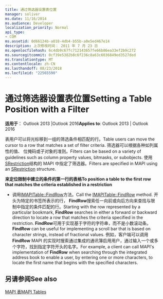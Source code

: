 ```yaml
---
title: 通过筛选器设置表位置
manager: soliver
ms.date: 11/16/2014
ms.audience: Developer
localization_priority: Normal
api_type:
- COM
ms.assetid: 0d66124b-a018-4db4-b55b-a0e5ed467e14
description: 上次修改时间： 2011 年 7 月 23 日
ms.openlocfilehash: 6c4db9c67fc712143657fe66b86ea33ef2b9c272
ms.sourcegitcommit: 0cf39e5382b8c6f236c8a63c6036849ed3527ded
ms.translationtype: MT
ms.contentlocale: zh-CN
ms.lasthandoff: 08/23/2018
ms.locfileid: "22565590"
---
```

# <a name="setting-a-table-position-with-a-filter"></a><span data-ttu-id="6446e-103">通过筛选器设置表位置</span><span class="sxs-lookup"><span data-stu-id="6446e-103">Setting a Table Position with a Filter</span></span>

  
  
<span data-ttu-id="6446e-104">**适用于**： Outlook 2013 |Outlook 2016</span><span class="sxs-lookup"><span data-stu-id="6446e-104">**Applies to**: Outlook 2013 | Outlook 2016</span></span> 
  
<span data-ttu-id="6446e-105">表用户可以将光标移到一组的筛选条件相匹配的行。</span><span class="sxs-lookup"><span data-stu-id="6446e-105">Table users can move the cursor to a row that matches a set of filter criteria.</span></span> <span data-ttu-id="6446e-106">筛选器可以根据各种如列属性的值、 位掩码或子对象的准则。</span><span class="sxs-lookup"><span data-stu-id="6446e-106">Filters can be based on a variety of guidelines such as column property values, bitmasks, or subobjects.</span></span> <span data-ttu-id="6446e-107">使用[SRestriction](srestriction.md)结构的 MAPI 中指定了筛选器。</span><span class="sxs-lookup"><span data-stu-id="6446e-107">Filters are specified in MAPI using an [SRestriction](srestriction.md) structure.</span></span> 
  
 <span data-ttu-id="6446e-108">**来定位限制中建立的条件的第一行的表格**</span><span class="sxs-lookup"><span data-stu-id="6446e-108">**To position a table to the first row that matches the criteria established in a restriction**</span></span>
  
- <span data-ttu-id="6446e-109">调用[IMAPITable::FindRow](imapitable-findrow.md)方法。</span><span class="sxs-lookup"><span data-stu-id="6446e-109">Call the [IMAPITable::FindRow](imapitable-findrow.md) method.</span></span> <span data-ttu-id="6446e-110">开头为特定的书签所表示的行， **FindRow**搜索任一向前或向后方向来查找与限制中指定的条件匹配的行。</span><span class="sxs-lookup"><span data-stu-id="6446e-110">Starting with the row represented by a particular bookmark, **FindRow** searches in either a forward or backward direction to locate a row that matches the criteria specified in the restriction.</span></span> <span data-ttu-id="6446e-111">**FindRow**可用于实现基于字符的字符串，而不是小数滚动条。</span><span class="sxs-lookup"><span data-stu-id="6446e-111">**FindRow** can be useful for implementing a scroll bar that is based on character strings, instead of fractional values.</span></span> <span data-ttu-id="6446e-112">例如，客户端可以调用**FindRow** MAPI 的实现时搜索通过集成的通讯簿启用用户，通过输入一个或多个字符，找到指定字符开头的名字。</span><span class="sxs-lookup"><span data-stu-id="6446e-112">For example, a client can call MAPI's implementation of **FindRow** when searching through the integrated address book to enable a user, by entering one or more characters, to locate the first name that begins with the specified characters.</span></span> 
    
## <a name="see-also"></a><span data-ttu-id="6446e-113">另请参阅</span><span class="sxs-lookup"><span data-stu-id="6446e-113">See also</span></span>



[<span data-ttu-id="6446e-114">MAPI 表</span><span class="sxs-lookup"><span data-stu-id="6446e-114">MAPI Tables</span></span>](mapi-tables.md)

